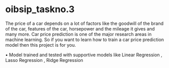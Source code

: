 # oibsip_taskno.3

The price of a car depends on a lot of factors like the goodwill of the brand of the car, features of the car, horsepower and the mileage it gives and many more. Car price prediction is one of the major research areas in machine learning. So if you want to learn how to train a car price prediction model then this project is for you.

• Model trained and tested with supportive models like Linear Regression , Lasso Regression , Ridge Regression

